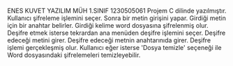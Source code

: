 ENES KUVET YAZILIM MÜH 1.SINIF 1230505061
Projem C dilinde yazılmıştır.
Kullanıcı şifreleme işlemini seçer.
Sonra bir metin girişini yapar.
Girdiği metin için bir anahtar belirler.
Girdiği kelime word dosyasına şifrelenmiş olur.
Deşifre etmek isterse tekrardan ana menüden deşifre işlemini seçer.
Deşifre edeceği metini girer.
Deşifre edeceği metnin anahtarınıda girer.
Deşifre işlemi gerçekleşmiş olur.
Kullanıcı eğer isterse 'Dosya temizle' seçeneği ile Word dosyasındaki şifrelemeleri temizleyebilir.
